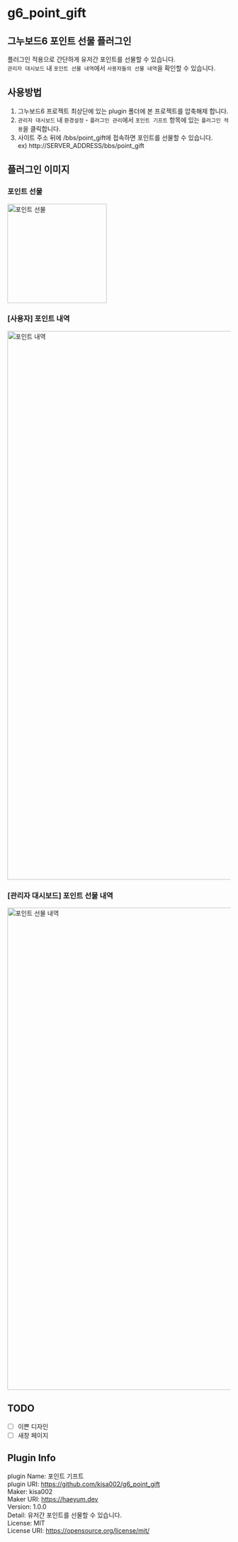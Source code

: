 # g6_point_gift
## 그누보드6 포인트 선물 플러그인
플러그인 적용으로 간단하게 유저간 포인트를 선물할 수 있습니다.</br>
`관리자 대시보드` 내 `포인트 선물 내역`에서 `사용자들의 선물 내역`을 확인할 수 있습니다.

## 사용방법
1. 그누보드6 프로젝트 최상단에 있는 plugin 폴더에 본 프로젝트를 압축해제 합니다.
2. `관리자 대시보드` 내 `환경설정` - `플러그인 관리`에서 `포인트 기프트` 항목에 있는 `플러그인 적용`을 클릭합니다.
3. 사이트 주소 뒤에 /bbs/point_gift에 접속하면 포인트를 선물할 수 있습니다.</br>
   ex) http://SERVER_ADDRESS/bbs/point_gift 

## 플러그인 이미지
### 포인트 선물
<img width="224" alt="포인트 선물" src="https://github.com/kisa002/g6_point_gift/assets/4679634/d0d3de32-ec0f-4a8b-8f9d-98ba13b58cd8">

### [사용자] 포인트 내역
<img width="1239" alt="포인트 내역" src="https://github.com/kisa002/g6_point_gift/assets/4679634/ea75e29b-ae0f-470e-9ac8-72875a801be1">

### [관리자 대시보드] 포인트 선물 내역
<img width="1089" alt="포인트 선물 내역" src="https://github.com/kisa002/g6_point_gift/assets/4679634/7a3a3648-b9ac-48f6-9a85-7528f95441eb">

## TODO
- [ ] 이쁜 디자인
- [ ] 새창 페이지

## Plugin Info
plugin Name: 포인트 기프트</br>
plugin URI: https://github.com/kisa002/g6_point_gift</br>
Maker: kisa002</br>
Maker URI: https://haeyum.dev</br>
Version: 1.0.0</br>
Detail: 유저간 포인트를 선물할 수 있습니다.</br>
License: MIT</br>
License URI: https://opensource.org/license/mit/</br>
